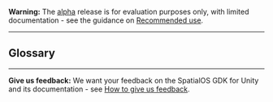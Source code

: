 **Warning:** The [alpha](https://docs.improbable.io/reference/latest/shared/release-policy#maturity-stages) release is for evaluation purposes only, with limited documentation - see the guidance on [Recommended use](../../README.md#recommended-use).

-----
## Glossary

----
**Give us feedback:** We want your feedback on the SpatialOS GDK for Unity and its documentation - see [How to give us feedback](../../README.md#give-us-feedback).